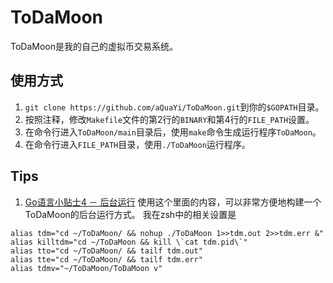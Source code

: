 # ToDaMoon
ToDaMoon是我的自己的虚拟币交易系统。

## 使用方式
1. ``git clone https://github.com/aQuaYi/ToDaMoon.git``到你的``$GOPATH``目录。
1. 按照注释，修改`Makefile`文件的第2行的`BINARY`和第4行的`FILE_PATH`设置。
1. 在命令行进入``ToDaMoon/main``目录后，使用``make``命令生成运行程序`ToDaMoon`。
1. 在命令行进入`FILE_PATH`目录，使用`./ToDaMoon`运行程序。


## Tips
1. [Go语言小贴士4 － 后台运行](https://zhuanlan.zhihu.com/p/21839884?refer=idada) 使用这个里面的内容，可以非常方便地构建一个ToDaMoon的后台运行方式。
我在zsh中的相关设置是
```shell
alias tdm="cd ~/ToDaMoon/ && nohup ./ToDaMoon 1>>tdm.out 2>>tdm.err &"
alias killtdm="cd ~/ToDaMoon && kill \`cat tdm.pid\`"
alias tto="cd ~/ToDaMoon/ && tailf tdm.out"
alias tte="cd ~/ToDaMoon/ && tailf tdm.err"
alias tdmv="~/ToDaMoon/ToDaMoon v"
```